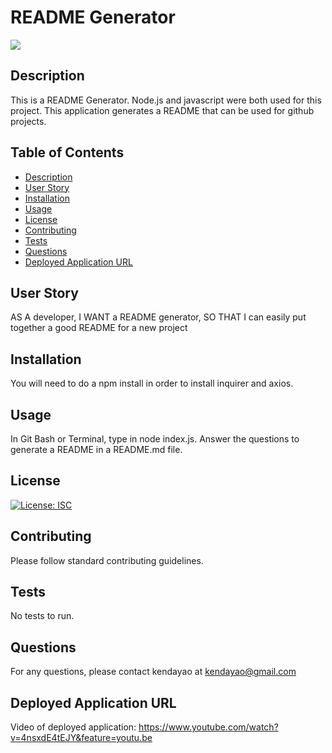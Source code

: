
# README Generator


![](https://avatars3.githubusercontent.com/u/62568395?v=4)

## Description


This is a README Generator. Node.js and javascript were both used for this project. This application generates a README that can be used for github projects.


## Table of Contents

* [Description](#description)
* [User Story](#user-story)
* [Installation](#installation)
* [Usage](#usage)
* [License](#license)
* [Contributing](#contributing)
* [Tests](#tests)
* [Questions](#questions)
* [Deployed Application URL](#deployed-application-URL)



## User Story


AS A developer, I WANT a README generator, SO THAT I can easily put together a good README for a new project


## Installation


You will need to do a npm install in order to install inquirer and axios.


## Usage


In Git Bash or Terminal, type in node index.js. Answer the questions to generate a README in a README.md file.


## License


[![License: ISC](https://img.shields.io/badge/License-ISC-blue.svg)](https://opensource.org/licenses/ISC)


## Contributing


Please follow standard contributing guidelines.


## Tests


No tests to run.


## Questions


For any questions, please contact kendayao at kendayao@gmail.com

## Deployed Application URL


Video of deployed application: https://www.youtube.com/watch?v=4nsxdE4tEJY&feature=youtu.be

